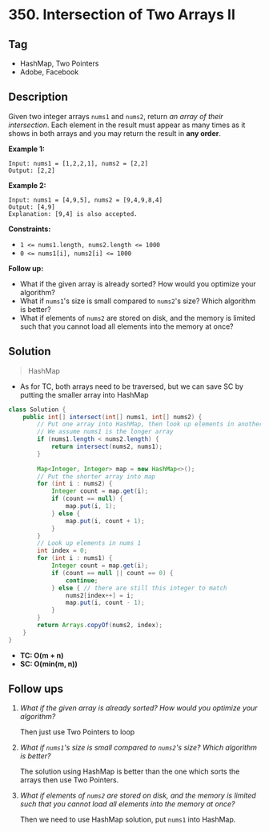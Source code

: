 # 350. Intersection of Two Arrays II

## Tag

- HashMap, Two Pointers
- Adobe, Facebook

## Description 

Given two integer arrays `nums1` and `nums2`, return *an array of their intersection*. Each element in the result must appear as many times as it shows in both arrays and you may return the result in **any order**. 

**Example 1:**

```
Input: nums1 = [1,2,2,1], nums2 = [2,2]
Output: [2,2]
```

**Example 2:**

```
Input: nums1 = [4,9,5], nums2 = [9,4,9,8,4]
Output: [4,9]
Explanation: [9,4] is also accepted.
```

 

**Constraints:**

- `1 <= nums1.length, nums2.length <= 1000`
- `0 <= nums1[i], nums2[i] <= 1000`

**Follow up:**

- What if the given array is already sorted? How would you optimize your algorithm?
- What if `nums1`'s size is small compared to `nums2`'s size? Which algorithm is better?
- What if elements of `nums2` are stored on disk, and the memory is limited such that you cannot load all elements into the memory at once?



## Solution

> HashMap

- As for TC, both arrays need to be traversed, but we can save SC by putting the smaller array into HashMap

```java
class Solution {
    public int[] intersect(int[] nums1, int[] nums2) {
        // Put one array into HashMap, then look up elements in another array in the map
        // We assume nums1 is the longer array
        if (nums1.length < nums2.length) {
            return intersect(nums2, nums1);
        }
        
        Map<Integer, Integer> map = new HashMap<>();
        // Put the shorter array into map
        for (int i : nums2) {
            Integer count = map.get(i);
            if (count == null) {
                map.put(i, 1);
            } else {
                map.put(i, count + 1);
            }
        }
        // Look up elements in nums 1
        int index = 0;
        for (int i : nums1) {
            Integer count = map.get(i);
            if (count == null || count == 0) {
                continue;
            } else { // there are still this integer to match
                nums2[index++] = i;
                map.put(i, count - 1);
            }
        }
        return Arrays.copyOf(nums2, index);
    }
}
```

- **TC: O(m + n)**
- **SC: O(min(m, n))**



## Follow ups

1. *What if the given array is already sorted? How would you optimize your algorithm?*

   Then just use Two Pointers to loop

2. *What if `nums1`'s size is small compared to `nums2`'s size? Which algorithm is better?*

   The solution using HashMap is better than the one which sorts the arrays then use Two Pointers.

3. *What if elements of `nums2` are stored on disk, and the memory is limited such that you cannot load all elements into the memory at once?*

   Then we need to use HashMap solution, put `nums1` into HashMap.